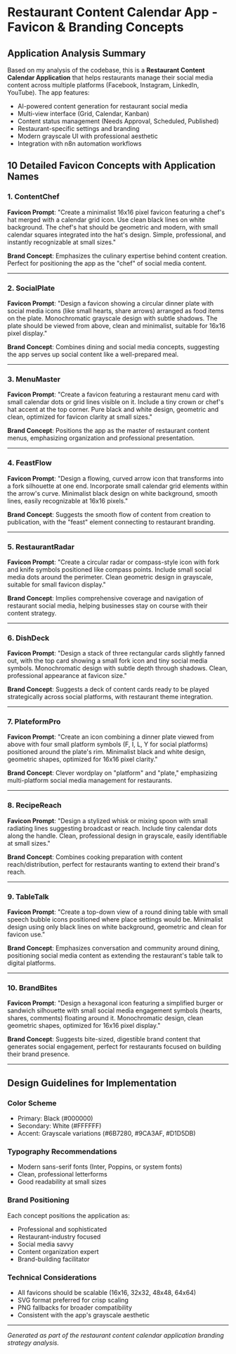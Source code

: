 # Restaurant Content Calendar App - Favicon & Branding Concepts

## Application Analysis Summary

Based on my analysis of the codebase, this is a **Restaurant Content Calendar Application** that helps restaurants manage their social media content across multiple platforms (Facebook, Instagram, LinkedIn, YouTube). The app features:

- AI-powered content generation for restaurant social media
- Multi-view interface (Grid, Calendar, Kanban)
- Content status management (Needs Approval, Scheduled, Published)
- Restaurant-specific settings and branding
- Modern grayscale UI with professional aesthetic
- Integration with n8n automation workflows

## 10 Detailed Favicon Concepts with Application Names

### 1. **ContentChef** 
**Favicon Prompt**: "Create a minimalist 16x16 pixel favicon featuring a chef's hat merged with a calendar grid icon. Use clean black lines on white background. The chef's hat should be geometric and modern, with small calendar squares integrated into the hat's design. Simple, professional, and instantly recognizable at small sizes."

**Brand Concept**: Emphasizes the culinary expertise behind content creation. Perfect for positioning the app as the "chef" of social media content.

---

### 2. **SocialPlate**
**Favicon Prompt**: "Design a favicon showing a circular dinner plate with social media icons (like small hearts, share arrows) arranged as food items on the plate. Monochromatic grayscale design with subtle shadows. The plate should be viewed from above, clean and minimalist, suitable for 16x16 pixel display."

**Brand Concept**: Combines dining and social media concepts, suggesting the app serves up social content like a well-prepared meal.

---

### 3. **MenuMaster**
**Favicon Prompt**: "Create a favicon featuring a restaurant menu card with small calendar dots or grid lines visible on it. Include a tiny crown or chef's hat accent at the top corner. Pure black and white design, geometric and clean, optimized for favicon clarity at small sizes."

**Brand Concept**: Positions the app as the master of restaurant content menus, emphasizing organization and professional presentation.

---

### 4. **FeastFlow**
**Favicon Prompt**: "Design a flowing, curved arrow icon that transforms into a fork silhouette at one end. Incorporate small calendar grid elements within the arrow's curve. Minimalist black design on white background, smooth lines, easily recognizable at 16x16 pixels."

**Brand Concept**: Suggests the smooth flow of content from creation to publication, with the "feast" element connecting to restaurant branding.

---

### 5. **RestaurantRadar**
**Favicon Prompt**: "Create a circular radar or compass-style icon with fork and knife symbols positioned like compass points. Include small social media dots around the perimeter. Clean geometric design in grayscale, suitable for small favicon display."

**Brand Concept**: Implies comprehensive coverage and navigation of restaurant social media, helping businesses stay on course with their content strategy.

---

### 6. **DishDeck**
**Favicon Prompt**: "Design a stack of three rectangular cards slightly fanned out, with the top card showing a small fork icon and tiny social media symbols. Monochromatic design with subtle depth through shadows. Clean, professional appearance at favicon size."

**Brand Concept**: Suggests a deck of content cards ready to be played strategically across social platforms, with restaurant theme integration.

---

### 7. **PlateformPro**
**Favicon Prompt**: "Create an icon combining a dinner plate viewed from above with four small platform symbols (F, I, L, Y for social platforms) positioned around the plate's rim. Minimalist black and white design, geometric shapes, optimized for 16x16 pixel clarity."

**Brand Concept**: Clever wordplay on "platform" and "plate," emphasizing multi-platform social media management for restaurants.

---

### 8. **RecipeReach**
**Favicon Prompt**: "Design a stylized whisk or mixing spoon with small radiating lines suggesting broadcast or reach. Include tiny calendar dots along the handle. Clean, professional design in grayscale, easily identifiable at small sizes."

**Brand Concept**: Combines cooking preparation with content reach/distribution, perfect for restaurants wanting to extend their brand's reach.

---

### 9. **TableTalk**
**Favicon Prompt**: "Create a top-down view of a round dining table with small speech bubble icons positioned where place settings would be. Minimalist design using only black lines on white background, geometric and clean for favicon use."

**Brand Concept**: Emphasizes conversation and community around dining, positioning social media content as extending the restaurant's table talk to digital platforms.

---

### 10. **BrandBites**
**Favicon Prompt**: "Design a hexagonal icon featuring a simplified burger or sandwich silhouette with small social media engagement symbols (hearts, shares, comments) floating around it. Monochromatic design, clean geometric shapes, optimized for 16x16 pixel display."

**Brand Concept**: Suggests bite-sized, digestible brand content that generates social engagement, perfect for restaurants focused on building their brand presence.

---

## Design Guidelines for Implementation

### Color Scheme
- Primary: Black (#000000)
- Secondary: White (#FFFFFF) 
- Accent: Grayscale variations (#6B7280, #9CA3AF, #D1D5DB)

### Typography Recommendations
- Modern sans-serif fonts (Inter, Poppins, or system fonts)
- Clean, professional letterforms
- Good readability at small sizes

### Brand Positioning
Each concept positions the application as:
- Professional and sophisticated
- Restaurant-industry focused
- Social media savvy
- Content organization expert
- Brand-building facilitator

### Technical Considerations
- All favicons should be scalable (16x16, 32x32, 48x48, 64x64)
- SVG format preferred for crisp scaling
- PNG fallbacks for broader compatibility
- Consistent with the app's grayscale aesthetic

---

*Generated as part of the restaurant content calendar application branding strategy analysis.*